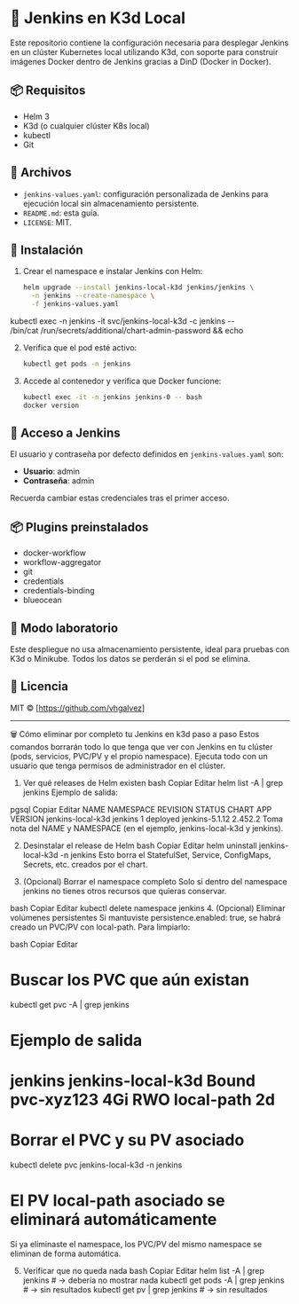 # 🧪 Jenkins en K3d Local

Este repositorio contiene la configuración necesaria para desplegar Jenkins en un clúster Kubernetes local utilizando K3d, con soporte para construir imágenes Docker dentro de Jenkins gracias a DinD (Docker in Docker).

## 📦 Requisitos

- Helm 3
- K3d (o cualquier clúster K8s local)
- kubectl
- Git

## 📁 Archivos

- `jenkins-values.yaml`: configuración personalizada de Jenkins para ejecución local sin almacenamiento persistente.
- `README.md`: esta guía.
- `LICENSE`: MIT.

## 🚀 Instalación

1. Crear el namespace e instalar Jenkins con Helm:

    ```bash
    helm upgrade --install jenkins-local-k3d jenkins/jenkins \
      -n jenkins --create-namespace \
      -f jenkins-values.yaml
    ```




kubectl exec -n jenkins -it svc/jenkins-local-k3d -c jenkins -- \
  /bin/cat /run/secrets/additional/chart-admin-password && echo


2. Verifica que el pod esté activo:

    ```bash
    kubectl get pods -n jenkins
    ```

3. Accede al contenedor y verifica que Docker funcione:

    ```bash
    kubectl exec -it -n jenkins jenkins-0 -- bash
    docker version
    ```

## 🔐 Acceso a Jenkins

El usuario y contraseña por defecto definidos en `jenkins-values.yaml` son:

- **Usuario**: admin
- **Contraseña**: admin

Recuerda cambiar estas credenciales tras el primer acceso.

## 📦 Plugins preinstalados

- docker-workflow
- workflow-aggregator
- git
- credentials
- credentials-binding
- blueocean

## 🧪 Modo laboratorio

Este despliegue no usa almacenamiento persistente, ideal para pruebas con K3d o Minikube. Todos los datos se perderán si el pod se elimina.

## 📜 Licencia

MIT © [https://github.com/vhgalvez]




____
🗑 Cómo eliminar por completo tu Jenkins en k3d paso a paso
Estos comandos borrarán todo lo que tenga que ver con Jenkins en tu clúster (pods, servicios, PVC/PV y el propio namespace).
Ejecuta todo con un usuario que tenga permisos de administrador en el clúster.

1. Ver qué releases de Helm existen
bash
Copiar
Editar
helm list -A | grep jenkins
Ejemplo de salida:

pgsql
Copiar
Editar
NAME               NAMESPACE  REVISION  STATUS   CHART           APP VERSION
jenkins-local-k3d  jenkins    1         deployed jenkins-5.1.12  2.452.2
Toma nota del NAME y NAMESPACE (en el ejemplo, jenkins-local-k3d y jenkins).

2. Desinstalar el release de Helm
bash
Copiar
Editar
helm uninstall jenkins-local-k3d -n jenkins
Esto borra el StatefulSet, Service, ConfigMaps, Secrets, etc. creados por el chart.

3. (Opcional) Borrar el namespace completo
Solo si dentro del namespace jenkins no tienes otros recursos que quieras conservar.

bash
Copiar
Editar
kubectl delete namespace jenkins
4. (Opcional) Eliminar volúmenes persistentes
Si mantuviste persistence.enabled: true, se habrá creado un PVC/PV con local-path.
Para limpiarlo:

bash
Copiar
Editar
# Buscar los PVC que aún existan
kubectl get pvc -A | grep jenkins

# Ejemplo de salida
# jenkins  jenkins-local-k3d  Bound  pvc-xyz123  4Gi  RWO  local-path  2d

# Borrar el PVC y su PV asociado
kubectl delete pvc jenkins-local-k3d -n jenkins
# El PV local-path asociado se eliminará automáticamente
Si ya eliminaste el namespace, los PVC/PV del mismo namespace se eliminan de forma automática.

5. Verificar que no queda nada
bash
Copiar
Editar
helm list -A | grep jenkins         # → debería no mostrar nada
kubectl get pods -A | grep jenkins  # → sin resultados
kubectl get pv | grep jenkins       # → sin resultados